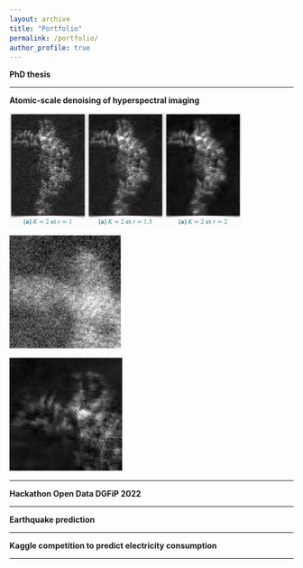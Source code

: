```yaml
---
layout: archive
title: "Portfolio"
permalink: /portfolio/
author_profile: true
---
```


**PhD thesis**

***

**Atomic-scale denoising of hyperspectral imaging**

<img 
  src="../images/exemple_debruitage.png" 
  alt="Example of a parameter tuning for image denoising"
  title="Example of a parameter tuning for image denoising" 
  height=200/>

<img 
  src="../images/image_bruitee.PNG" 
  alt="A noisy hyperspectral image"
  title="A noisy hyperspectral image" 
  height=200/>

<img 
  src="../images/image_debruitee.PNG" 
  alt="A denoised hyperspectral image"
  title="A denoised hyperspectral image" 
  height=200/>

***

**Hackathon Open Data DGFiP 2022**

***

**Earthquake prediction**

***

**Kaggle competition to predict electricity consumption**

***

